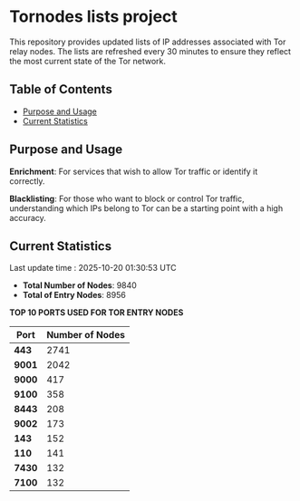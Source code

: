 # Tornodes lists project

This repository provides updated lists of IP addresses associated with Tor relay nodes. The lists are refreshed every 30 minutes to ensure they reflect the most current state of the Tor network.

## Table of Contents

- [Purpose and Usage](#purpose-and-usage)
- [Current Statistics](#current-statistics)


## Purpose and Usage

**Enrichment**: For services that wish to allow Tor traffic or identify it correctly.

**Blacklisting**: For those who want to block or control Tor traffic, understanding which IPs belong to Tor can be a starting point with a high accuracy.

## Current Statistics

Last update time : 2025-10-20 01:30:53 UTC

- **Total Number of Nodes**: 9840
- **Total of Entry Nodes**: 8956

**TOP 10 PORTS USED FOR TOR ENTRY NODES**

| **Port** | **Number of Nodes** |
|------|-----------------|
| **443**   | 2741  |
| **9001**   | 2042  |
| **9000**   | 417  |
| **9100**   | 358  |
| **8443**   | 208  |
| **9002**   | 173  |
| **143**   | 152  |
| **110**   | 141  |
| **7430**   | 132  |
| **7100**   | 132  |

